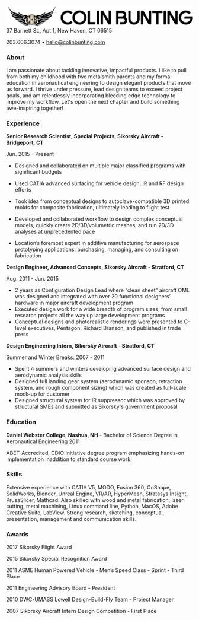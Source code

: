 <img src='https://raw.githubusercontent.com/gingervortex/resume/master/CBunting_HeaderType.png' alt="Colin Bunting" width=800>
37 Barnett St., Apt 1, New Haven, CT 06515

203.606.3074 &bull; hello@colinbunting.com

### About

I am passionate about tackling innovative, impactful products. I like to pull from both my childhood with two metalsmith parents and my formal education in aeronautical engineering to design elegant products that move us forward. I thrive under pressure, lead design teams to exceed project goals, and am relentlessly incorporating bleeding edge technology to improve my workflow. Let's open the next chapter and build something awe-inspiring together!

### Experience

**Senior Research Scientist, Special Projects, Sikorsky Aircraft - Bridgeport, CT**

Jun. 2015 - Present

- Designed and collaborated on multiple major classified programs with significant budgets
  
- Used CATIA advanced surfacing for vehicle design, IR and RF design efforts
  
- Took idea from conceptual designs to autoclave-compatible 3D printed molds for composite fabrication, ultimately leading to flight test
  
- Developed and collaborated workflow to design complex conceptual models, quickly create 2D/3D/volumetric meshes, and run 2D/3D analyses at unprecedented pace
  
- Location’s foremost expert in additive manufacturing for aerospace prototyping applications: purchasing, managing, and consulting on fabrication
  

**Design Engineer, Advanced Concepts, Sikorsky Aircraft - Stratford, CT**

Aug. 2011 - Jun. 2015

- 2 years as Configuration Design Lead where “clean sheet” aircraft OML was designed and integrated with over 20 functional designers’ hardware in major aircraft development program
- Executed design work for a wide breadth of program sizes; from small research projects all the way up large development programs
- Conceptual designs and photorealistic renderings were presented to C-level executives, Pentagon, Richard Branson, and published in trade press

**Design Engineering Intern, Sikorsky Aircraft - Stratford, CT**

Summer and Winter Breaks: 2007 - 2011

- Spent 4 summers and winters developing advanced surface design and aerodynamic analysis skills
- Designed full landing gear system (aerodynamic sponson, retraction system, and rough component sizing) which was created as full-scale mock-up for customer
- Designed structural system for IR suppressor which was approved by structural SMEs and submitted as Sikorsky's government proposal

### Education

**Daniel Webster College, Nashua, NH** - Bachelor of Science Degree in Aeronautical Engineering 2011

ABET-Accredited, ​CDIO Initiative​ degree program emphasizing hands-on implementation inaddition to standard course work.

### Skills

Extensive experience with CATIA V5, MODO, Fusion 360, OnShape, SolidWorks, Blender, Unreal Engine, VR/AR, HyperMesh, Stratasys Insight, PrusaSlicer, Mathcad. Also skilled with wood and metal fabrication, laser cutting, metal machining, Linux command line, Python, MacOS, Adobe Creative Suite, LabView. Strong research, sketching, conceptual, presentation, management and communication skills.

### Awards

2017 Sikorsky Flight Award

2015 Sikorsky Special Recognition Award

2011 ASME Human Powered Vehicle - Men’s Speed Class - Sprint - Third Place

2011 Engineering Advisory Board - President

2010 DWC-UMASS Lowell Design-Build-Fly Team - Project Manager

2007 Sikorsky Aircraft Intern Design Competition - First Place

